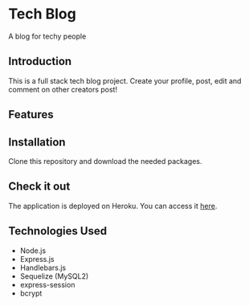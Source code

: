 # Tech Blog

A blog for techy people

## Introduction

This is a full stack tech blog project. Create your profile, post, edit and comment on other creators post!

## Features

## Installation

Clone this repository and download the needed packages.

## Check it out

The application is deployed on Heroku. You can access it [here](YOUR_HEROKU_APP_LINK).

## Technologies Used

- Node.js
- Express.js
- Handlebars.js
- Sequelize (MySQL2)
- express-session
- bcrypt